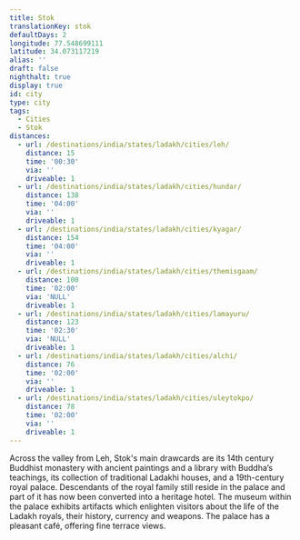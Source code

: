 ```yaml
---
title: Stok
translationKey: stok
defaultDays: 2
longitude: 77.548699111
latitude: 34.073117219
alias: ''
draft: false
nighthalt: true
display: true
id: city
type: city
tags:
  - Cities
  - Stok
distances:
  - url: /destinations/india/states/ladakh/cities/leh/
    distance: 15
    time: '00:30'
    via: ''
    driveable: 1
  - url: /destinations/india/states/ladakh/cities/hundar/
    distance: 138
    time: '04:00'
    via: ''
    driveable: 1
  - url: /destinations/india/states/ladakh/cities/kyagar/
    distance: 154
    time: '04:00'
    via: ''
    driveable: 1
  - url: /destinations/india/states/ladakh/cities/themisgaam/
    distance: 100
    time: '02:00'
    via: 'NULL'
    driveable: 1
  - url: /destinations/india/states/ladakh/cities/lamayuru/
    distance: 123
    time: '02:30'
    via: 'NULL'
    driveable: 1
  - url: /destinations/india/states/ladakh/cities/alchi/
    distance: 76
    time: '02:00'
    via: ''
    driveable: 1
  - url: /destinations/india/states/ladakh/cities/uleytokpo/
    distance: 78
    time: '02:00'
    via: ''
    driveable: 1
---
```


















































Across the valley from Leh, Stok's main drawcards are its 14th century Buddhist monastery with ancient paintings and a library with Buddha’s teachings, its collection of traditional Ladakhi houses, and a 19th-century royal palace.  Descendants of the royal family still reside in the palace and part of it has now been converted into a heritage hotel. The museum within the palace exhibits artifacts which enlighten visitors about the life of the Ladakh royals, their history, currency and weapons. The palace has a pleasant café, offering fine terrace views.